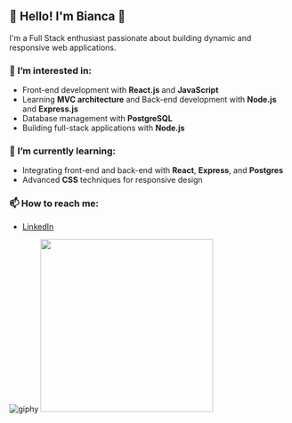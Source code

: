 ## 💜 Hello! I'm Bianca 💜                                                          
           

I'm a Full Stack enthusiast passionate about building dynamic and responsive web applications.

### 👀 I’m interested in:
- Front-end development with **React.js** and **JavaScript**
- Learning **MVC architecture** and Back-end development with **Node.js** and **Express.js**
- Database management with **PostgreSQL**
- Building full-stack applications with **Node.js** 

### 🌱 I’m currently learning:
- Integrating front-end and back-end with **React**, **Express**, and **Postgres**
- Advanced **CSS** techniques for responsive design

### 📫 How to reach me:
- [LinkedIn](https://linkedin.com/in/bianca-vilaverde-001177331)

![giphy](https://github.com/user-attachments/assets/7f688a88-59bc-4104-88e1-371126f900cf)
<img src="https://github.com/user-attachments/assets/174bd0e9-701f-4930-8d16-6c9cbbf9c8f0" width="310" />







